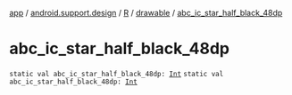 [app](../../../index.md) / [android.support.design](../../index.md) / [R](../index.md) / [drawable](index.md) / [abc_ic_star_half_black_48dp](.)

# abc_ic_star_half_black_48dp

`static val abc_ic_star_half_black_48dp: `[`Int`](https://kotlinlang.org/api/latest/jvm/stdlib/kotlin/-int/index.html)
`static val abc_ic_star_half_black_48dp: `[`Int`](https://kotlinlang.org/api/latest/jvm/stdlib/kotlin/-int/index.html)